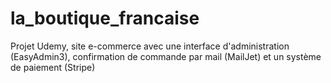 # la_boutique_francaise
Projet Udemy, site e-commerce avec une interface d'administration (EasyAdmin3), confirmation de commande par mail (MailJet) et un système de paiement (Stripe)
